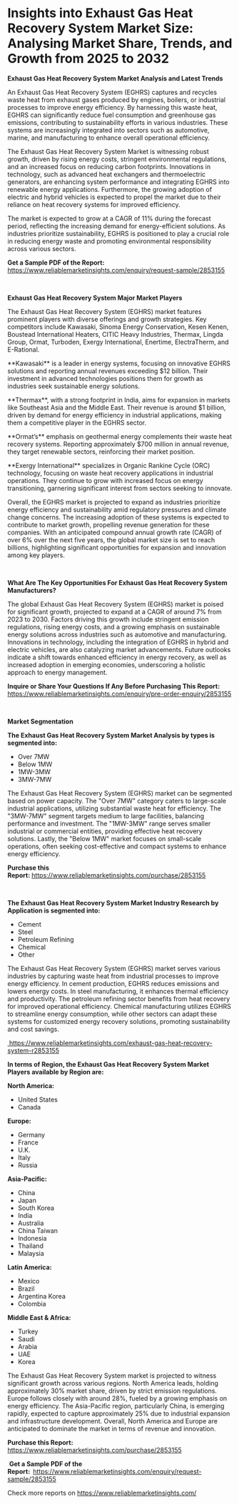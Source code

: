 <p><h1>Insights into Exhaust Gas Heat Recovery System Market Size: Analysing Market Share, Trends, and Growth from 2025 to 2032</h1></p><p><strong>Exhaust Gas Heat Recovery System Market Analysis and Latest Trends</strong></p>
<p><p>An Exhaust Gas Heat Recovery System (EGHRS) captures and recycles waste heat from exhaust gases produced by engines, boilers, or industrial processes to improve energy efficiency. By harnessing this waste heat, EGHRS can significantly reduce fuel consumption and greenhouse gas emissions, contributing to sustainability efforts in various industries. These systems are increasingly integrated into sectors such as automotive, marine, and manufacturing to enhance overall operational efficiency.</p><p>The Exhaust Gas Heat Recovery System Market is witnessing robust growth, driven by rising energy costs, stringent environmental regulations, and an increased focus on reducing carbon footprints. Innovations in technology, such as advanced heat exchangers and thermoelectric generators, are enhancing system performance and integrating EGHRS into renewable energy applications. Furthermore, the growing adoption of electric and hybrid vehicles is expected to propel the market due to their reliance on heat recovery systems for improved efficiency.</p><p>The market is expected to grow at a CAGR of 11% during the forecast period, reflecting the increasing demand for energy-efficient solutions. As industries prioritize sustainability, EGHRS is positioned to play a crucial role in reducing energy waste and promoting environmental responsibility across various sectors.</p></p>
<p><strong>Get a Sample PDF of the Report:&nbsp;</strong> <a href="https://www.reliablemarketinsights.com/enquiry/request-sample/2853155?utm_campaign=3078&utm_medium=2&utm_source=Github&utm_content=ia&utm_term=11032025&utm_id=exhaust-gas-heat-recovery-system">https://www.reliablemarketinsights.com/enquiry/request-sample/2853155</a></p>
<p>&nbsp;</p>
<p><strong>Exhaust Gas Heat Recovery System Major Market Players</strong></p>
<p><p>The Exhaust Gas Heat Recovery System (EGHRS) market features prominent players with diverse offerings and growth strategies. Key competitors include Kawasaki, Sinoma Energy Conservation, Kesen Kenen, Boustead International Heaters, CITIC Heavy Industries, Thermax, Lingda Group, Ormat, Turboden, Exergy International, Enertime, ElectraTherm, and E-Rational.</p><p>**Kawasaki** is a leader in energy systems, focusing on innovative EGHRS solutions and reporting annual revenues exceeding $12 billion. Their investment in advanced technologies positions them for growth as industries seek sustainable energy solutions. </p><p>**Thermax**, with a strong footprint in India, aims for expansion in markets like Southeast Asia and the Middle East. Their revenue is around $1 billion, driven by demand for energy efficiency in industrial applications, making them a competitive player in the EGHRS sector.</p><p>**Ormat’s** emphasis on geothermal energy complements their waste heat recovery systems. Reporting approximately $700 million in annual revenue, they target renewable sectors, reinforcing their market position. </p><p>**Exergy International** specializes in Organic Rankine Cycle (ORC) technology, focusing on waste heat recovery applications in industrial operations. They continue to grow with increased focus on energy transitioning, garnering significant interest from sectors seeking to innovate.</p><p>Overall, the EGHRS market is projected to expand as industries prioritize energy efficiency and sustainability amid regulatory pressures and climate change concerns. The increasing adoption of these systems is expected to contribute to market growth, propelling revenue generation for these companies. With an anticipated compound annual growth rate (CAGR) of over 6% over the next five years, the global market size is set to reach billions, highlighting significant opportunities for expansion and innovation among key players.</p></p>
<p>&nbsp;</p>
<p><strong>What Are The Key Opportunities For Exhaust Gas Heat Recovery System Manufacturers?</strong></p>
<p><p>The global Exhaust Gas Heat Recovery System (EGHRS) market is poised for significant growth, projected to expand at a CAGR of around 7% from 2023 to 2030. Factors driving this growth include stringent emission regulations, rising energy costs, and a growing emphasis on sustainable energy solutions across industries such as automotive and manufacturing. Innovations in technology, including the integration of EGHRS in hybrid and electric vehicles, are also catalyzing market advancements. Future outlooks indicate a shift towards enhanced efficiency in energy recovery, as well as increased adoption in emerging economies, underscoring a holistic approach to energy management.</p></p>
<p><strong>Inquire or Share Your Questions If Any Before Purchasing This Report:</strong> <a href="https://www.reliablemarketinsights.com/enquiry/pre-order-enquiry/2853155?utm_campaign=3078&utm_medium=2&utm_source=Github&utm_content=ia&utm_term=11032025&utm_id=exhaust-gas-heat-recovery-system">https://www.reliablemarketinsights.com/enquiry/pre-order-enquiry/2853155</a></p>
<p>&nbsp;</p>
<p><strong>Market Segmentation</strong></p>
<p><strong>The Exhaust Gas Heat Recovery System Market Analysis by types is segmented into:</strong></p>
<p><ul><li>Over 7MW</li><li>Below 1MW</li><li>1MW-3MW</li><li>3MW-7MW</li></ul></p>
<p><p>The Exhaust Gas Heat Recovery System (EGHRS) market can be segmented based on power capacity. The "Over 7MW" category caters to large-scale industrial applications, utilizing substantial waste heat for efficiency. The "3MW-7MW" segment targets medium to large facilities, balancing performance and investment. The "1MW-3MW" range serves smaller industrial or commercial entities, providing effective heat recovery solutions. Lastly, the "Below 1MW" market focuses on small-scale operations, often seeking cost-effective and compact systems to enhance energy efficiency.</p></p>
<p><strong>Purchase this Report:&nbsp;</strong><a href="https://www.reliablemarketinsights.com/purchase/2853155?utm_campaign=3078&utm_medium=2&utm_source=Github&utm_content=ia&utm_term=11032025&utm_id=exhaust-gas-heat-recovery-system">https://www.reliablemarketinsights.com/purchase/2853155</a></p>
<p>&nbsp;</p>
<p><strong>The Exhaust Gas Heat Recovery System Market Industry Research by Application is segmented into:</strong></p>
<p><ul><li>Cement</li><li>Steel</li><li>Petroleum Refining</li><li>Chemical</li><li>Other</li></ul></p>
<p><p>The Exhaust Gas Heat Recovery System (EGHRS) market serves various industries by capturing waste heat from industrial processes to improve energy efficiency. In cement production, EGHRS reduces emissions and lowers energy costs. In steel manufacturing, it enhances thermal efficiency and productivity. The petroleum refining sector benefits from heat recovery for improved operational efficiency. Chemical manufacturing utilizes EGHRS to streamline energy consumption, while other sectors can adapt these systems for customized energy recovery solutions, promoting sustainability and cost savings.</p></p>
<p><a href="https://www.reliablemarketinsights.com/exhaust-gas-heat-recovery-system-r2853155?utm_campaign=3078&utm_medium=2&utm_source=Github&utm_content=ia&utm_term=11032025&utm_id=exhaust-gas-heat-recovery-system">&nbsp;https://www.reliablemarketinsights.com/exhaust-gas-heat-recovery-system-r2853155</a></p>
<p><strong>In terms of Region, the Exhaust Gas Heat Recovery System Market Players available by Region are:</strong></p>
<p>
    <p> <strong> North America: </strong>
        <ul>
            <li>United States</li>
            <li>Canada</li>
        </ul>
        </p> 
    <p> <strong> Europe: </strong>
        <ul>
            <li>Germany</li>
            <li>France</li>
            <li>U.K.</li>
            <li>Italy</li>
            <li>Russia</li>
        </ul>
        </p> 
    <p> <strong> Asia-Pacific: </strong>
        <ul>
            <li>China</li>
            <li>Japan</li>
            <li>South Korea</li>
            <li>India</li>
            <li>Australia</li>
            <li>China Taiwan</li>
            <li>Indonesia</li>
            <li>Thailand</li>
            <li>Malaysia</li>
        </ul>
        </p> 
    <p> <strong> Latin America: </strong>
        <ul>
            <li>Mexico</li>
            <li>Brazil</li>
            <li>Argentina Korea</li>
            <li>Colombia</li>
        </ul>
        </p> 
    <p> <strong> Middle East & Africa: </strong>
        <ul>
            <li>Turkey</li>
            <li>Saudi</li>
            <li>Arabia</li>
            <li>UAE</li>
            <li>Korea</li>
        </ul>
    </p>
    </p>
<p><p>The Exhaust Gas Heat Recovery System market is projected to witness significant growth across various regions. North America leads, holding approximately 30% market share, driven by strict emission regulations. Europe follows closely with around 28%, fueled by a growing emphasis on energy efficiency. The Asia-Pacific region, particularly China, is emerging rapidly, expected to capture approximately 25% due to industrial expansion and infrastructure development. Overall, North America and Europe are anticipated to dominate the market in terms of revenue and innovation.</p></p>
<p><strong>Purchase this Report: </strong><a href="https://www.reliablemarketinsights.com/purchase/2853155?utm_campaign=3078&utm_medium=2&utm_source=Github&utm_content=ia&utm_term=11032025&utm_id=exhaust-gas-heat-recovery-system">https://www.reliablemarketinsights.com/purchase/2853155</a></p>
<p>&nbsp;<strong>Get a Sample PDF of the Report:&nbsp;&nbsp;</strong><a href="https://www.reliablemarketinsights.com/enquiry/request-sample/2853155?utm_campaign=3078&utm_medium=2&utm_source=Github&utm_content=ia&utm_term=11032025&utm_id=exhaust-gas-heat-recovery-system">https://www.reliablemarketinsights.com/enquiry/request-sample/2853155</a></p>
<p><strong></strong></p>
<p>Check more reports on <a href="https://www.reliablemarketinsights.com/?utm_campaign=3078&utm_medium=2&utm_source=Github&utm_content=ia&utm_term=11032025&utm_id=exhaust-gas-heat-recovery-system">https://www.reliablemarketinsights.com/</a></p>